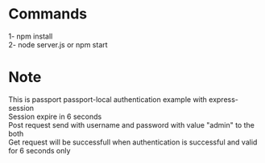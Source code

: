 # Commands  
1- npm install   
2- node server.js or npm start  
  
  
# Note
This is passport passport-local authentication example with express-session  
Session expire in 6 seconds  
Post request send with username and password with value "admin" to the both  
Get request will be successfull when authentication is successful and valid for 6 seconds only